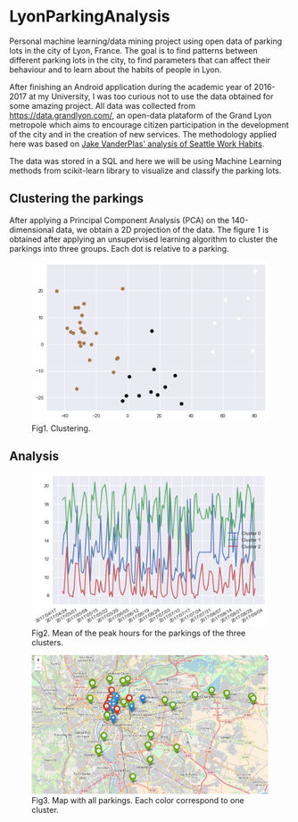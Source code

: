 # LyonParkingAnalysis
Personal machine learning/data mining project using open data of parking lots in the city of Lyon, France. The goal is to find patterns between different parking lots in the city, to find parameters that can affect their behaviour and to learn about the habits of people in Lyon.

After finishing an Android application during the academic year of 2016-2017 at my University, I was too curious not to use the data obtained for some amazing project. All data was collected from https://data.grandlyon.com/, an open-data plataform of the Grand Lyon metropole which aims to encourage citizen participation in the development of the city and in the creation of new services. The methodology applied here was based on [Jake VanderPlas' analysis of Seattle Work Habits](http://jakevdp.github.io/blog/2015/07/23/learning-seattles-work-habits-from-bicycle-counts/).

The data was stored in a SQL and here we will be using Machine Learning methods from scikit-learn library to visualize and classify the parking lots.

## Clustering the parkings
After applying a Principal Component Analysis (PCA) on the 140-dimensional data, we obtain a 2D projection of the data. The figure 1 is obtained after applying an unsupervised learning algorithm to cluster the parkings into three groups. Each dot is relative to a parking.

<figure>
  <img src='clustersParkings.png' alt="figure1">
  <figcaption>Fig1. Clustering.</figcaption>
</figure>

## Analysis


<figure>
  <img src='/meanhourbycluster.png' alt="figure2">
  <figcaption>Fig2. Mean of the peak hours for the parkings of the three clusters.</figcaption>
</figure>

<figure>
  <img src='/clustersMap.PNG' alt="figure3">
  <figcaption>Fig3. Map with all parkings. Each color correspond to one cluster.</figcaption>
</figure>


